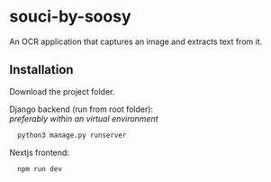# souci-by-soosy
An OCR application that captures an image and extracts text from it.

## Installation
Download the project folder.

Django backend (run from root folder):<br>
*preferably within an virtual environment*
```bash
  python3 manage.py runserver
```

Nextjs frontend:
```bash
  npm run dev
```
